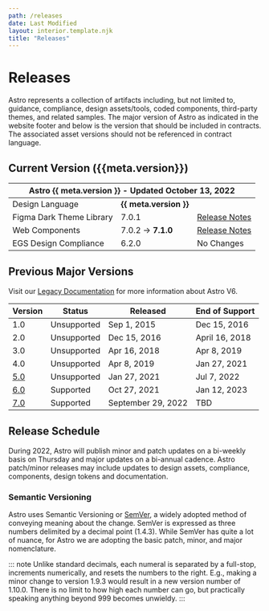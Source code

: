 ```yaml
---
path: /releases
date: Last Modified
layout: interior.template.njk
title: "Releases"
---
```


# Releases

Astro represents a collection of artifacts including, but not limited to, guidance, compliance, design assets/tools, coded components, third-party themes, and related samples. The major version of Astro as indicated in the website footer and below is the version that should be included in contracts. The associated asset versions should not be referenced in contract language.

## Current Version ({{meta.version}})

<table class="release-table release-table--current-version">
	<thead>
		<tr>
			<th colspan="3">Astro {{ meta.version }} - Updated <time>October 13, 2022</time></th>
		</tr>
	</thead>
	<tbody>
		<tr>
			<td>Design Language</td>
			<td class="tabular"><b>{{ meta.version }}</b></td>
			<td></td>
		</tr>
		<tr>
			<td>Figma Dark Theme Library</td>
			<td class="tabular">7.0.1</td>
			<td><a href="https://www.figma.com/community/file/1157371532469023309">Release Notes</a></td>
		</tr>
		<tr>
			<td>Web Components</td>
			<td class="tabular">7.0.2 -&gt; <b>7.1.0</b></td>
			<td><a href="https://github.com/RocketCommunicationsInc/astro/releases/tag/v7.1.0">Release Notes</a></td>
		</tr>
		<tr>
			<td>EGS Design Compliance</td>
			<td class="tabular">6.2.0</td>
			<td>No Changes</td>
		</tr>
	</tbody>
</table>

## Previous Major Versions

Visit our [Legacy Documentation](https://v6.astrouxds.com/) for more information about Astro V6.

<table class="release-table releast-table--previous-versions">
	<thead>
	<tr>
		<th class="release-table__version">Version</th>
		<th>Status</th>
		<th>Released</th>
		<th>End of Support</th>
	</tr>
	</thead>
	<tbody>
		<tr>
			<td>1.0</td>
			<td>Unsupported</td>
			<td>Sep 1, 2015</td>
			<td>Dec 15, 2016</td>
		</tr>
		<tr>
			<td>2.0</td>
			<td>Unsupported</td>
			<td>Dec 15, 2016</td>
			<td>April 16, 2018</td>
		</tr>
		<tr>
			<td>3.0</td>
			<td>Unsupported</td>
			<td>Apr 16, 2018</td>
			<td>Apr 8, 2019</td>
		</tr>
		<tr>
			<td>4.0</td>
			<td>Unsupported</td>
			<td>Apr 8, 2019</td>
			<td>Jan 27, 2021</td>
		</tr>
		<tr>
			<td><a href="https://github.com/RocketCommunicationsInc/astro-uxds/tree/v5.0">5.0</a></td>
			<td>Unsupported</td>
			<td>Jan 27, 2021</td>
			<td>Jul 7, 2022</td>
		</tr>
		<tr>
			<td><a href="https://github.com/RocketCommunicationsInc/astro/tree/v6.0.0">6.0</a></td>
			<td>Supported</td>
			<td>Oct 27, 2021</td>
			<td>Jan 12, 2023</td>
		</tr>
		<tr>
			<td><a href="https://github.com/RocketCommunicationsInc/astro/tree/v7.0.0">7.0</a></td>
			<td>Supported</td>
			<td>September 29, 2022</td>
			<td>TBD</td>
		</tr>
	</tbody>
</table>

## Release Schedule

During 2022, Astro will publish minor and patch updates on a bi-weekly basis on Thursday and major updates on a bi-annual cadence. Astro patch/minor releases may include updates to design assets, compliance, components, design tokens and documentation.

### Semantic Versioning

Astro uses Semantic Versioning or [SemVer](https://semver.org/), a widely adopted method of conveying meaning about the change. SemVer is expressed as three numbers delimited by a decimal point (1.4.3). While SemVer has quite a lot of nuance, for Astro we are adopting the basic patch, minor, and major nomenclature.

::: note
Unlike standard decimals, each numeral is separated by a full-stop, increments numerically, and resets the numbers to the right. E.g., making a minor change to version 1.9.3 would result in a new version number of 1.10.0. There is no limit to how high each number can go, but practically speaking anything beyond 999 becomes unwieldy.
:::
